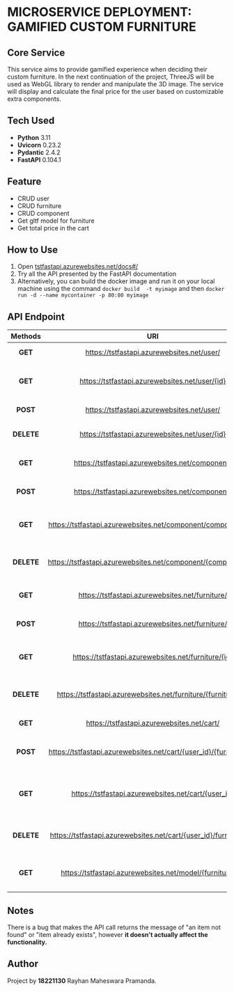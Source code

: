 # MICROSERVICE DEPLOYMENT: GAMIFIED CUSTOM FURNITURE

## Core Service
This service aims to provide gamified experience when deciding their custom furniture. In the next continuation of the project, ThreeJS will be used as WebGL library to render and manipulate the 3D image. The service will display and calculate the final price for the user based on customizable extra components.

## Tech Used
- **Python** 3.11
- **Uvicorn** 0.23.2
- **Pydantic** 2.4.2
- **FastAPI** 0.104.1

## Feature
- CRUD user
- CRUD furniture
- CRUD component
- Get gltf model for furniture
- Get total price in the cart

## How to Use
1. Open [tstfastapi.azurewebsites.net/docs#/](https://tstfastapi.azurewebsites.net/docs#/)
2. Try all the API presented by the FastAPI documentation
3. Alternatively, you can build the docker image and run it on your local machine using the command `docker build  -t myimage` and then `docker run -d --name mycontainer -p 80:80 myimage`

## API Endpoint
| Methods | URI | Description    |
| :---:| :---:   | :---: |
| **GET**|  https://tstfastapi.azurewebsites.net/user/ | Get all the user data |
| **GET**|  https://tstfastapi.azurewebsites.net/user/{id} | Get the data of a specific user |
| **POST**|  https://tstfastapi.azurewebsites.net/user/ | Make a new user data |
| **DELETE**|  https://tstfastapi.azurewebsites.net/user/{id} | Delete a specific user data |
| **GET**|  https://tstfastapi.azurewebsites.net/component/ | Get all the component data |
| **POST**|  https://tstfastapi.azurewebsites.net/component/ | Make a new component data |
| **GET**|  https://tstfastapi.azurewebsites.net/component/component/{id} | Get the data of a specific component |
| **DELETE**|  https://tstfastapi.azurewebsites.net/component/{component_id} | Delete a specific furniture data |
| **GET**|  https://tstfastapi.azurewebsites.net/furniture/ | Get all the furniture data |
| **POST**|  https://tstfastapi.azurewebsites.net/furniture/ | Make a new furniture data |
| **GET**|  https://tstfastapi.azurewebsites.net/furniture/{id} | Get the data of a specific furniture |
| **DELETE**|  https://tstfastapi.azurewebsites.net/furniture/{furniture_id} | Delete a specific furniture data |
| **GET**|  https://tstfastapi.azurewebsites.net/cart/ | Get all the cart data |
| **POST**|  https://tstfastapi.azurewebsites.net/cart/{user_id}/{furniture_id} | Insert a specific furniture to a cart |
| **GET**|  https://tstfastapi.azurewebsites.net/cart/{user_id} | Get the data of a specific cart based on user id |
| **DELETE**|  https://tstfastapi.azurewebsites.net/cart/{user_id}/furniture_id} | Delete a specific furniture from a cart |
| **GET**|  https://tstfastapi.azurewebsites.net/model/{furniture_id} | Get the gltf model of a specific furniture |

## Notes
There is a bug that makes the API call returns the message of "an item not found" or "item already exists", however **it doesn't actually affect the functionality.**
## Author
Project by **18221130** Rayhan Maheswara Pramanda.
